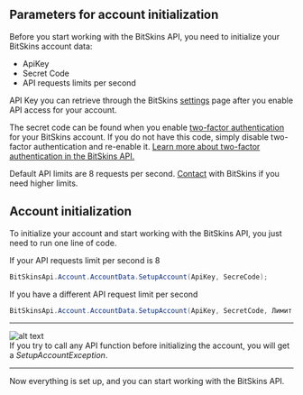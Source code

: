 ﻿## Parameters for account initialization

Before you start working with the BitSkins API, you need to initialize your BitSkins account data:

* ApiKey
* Secret Code
* API requests limits per second

API Key you can retrieve through the BitSkins [settings](https://bitskins.com/settings) page after you enable API access for your account.

The secret code can be found when you enable [two-factor authentication](https://bitskins.com/settings) for your BitSkins account. If you do not have this code, simply disable two-factor authentication and re-enable it. [Learn more about two-factor authentication in the BitSkins API.](https://github.com/Captious99/BitSkinsApi/blob/master/docs/eng/account/two_factor_authentication.md)

Default API limits are 8 requests per second. [Contact](https://bitskins.com/contact) with BitSkins if you need higher limits.

## Account initialization

To initialize your account and start working with the BitSkins API, you just need to run one line of code.

If your API requests limit per second is 8

```csharp
BitSkinsApi.Account.AccountData.SetupAccount(ApiKey, SecreCode);
```

If you have a different API request limit per second

```csharp
BitSkinsApi.Account.AccountData.SetupAccount(ApiKey, SecretCode, Лимит API);
```

***
![alt text](https://img.icons8.com/color/48/000000/error.png "Warning icon")\
If you try to call any API function before initializing the account, you will get a _SetupAccountException_.
***

Now everything is set up, and you can start working with the BitSkins API.